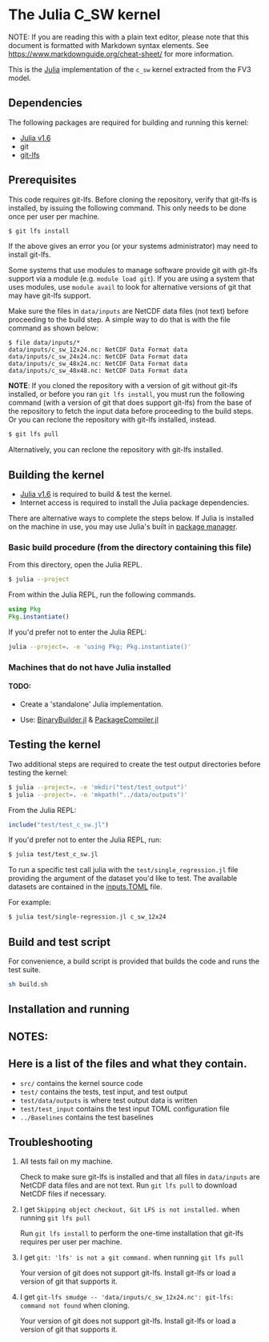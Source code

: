# The Julia C_SW kernel

NOTE: If you are reading this with a plain text editor, please note that this document is
formatted with Markdown syntax elements.  See https://www.markdownguide.org/cheat-sheet/
for more information.

This is the [Julia](https://github.com/JuliaLang/julia) implementation of the `c_sw` kernel extracted from the FV3 model.

## Dependencies
The following packages are required for building and running this kernel:

* [Julia v1.6](https://julialang.org/downloads/) 
* git
* [git-lfs](https://git-lfs.github.com/)


## Prerequisites
This code requires git-lfs. Before cloning the repository, verify that git-lfs is installed, by issuing the following command. This only needs to be done once per user per machine.

```bash
$ git lfs install
```

If the above gives an error you (or your systems administrator) may need to install git-lfs.

Some systems that use modules to manage software provide git with git-lfs support via a
module (e.g. `module load git`).  If you are using a system that uses modules, use
`module avail` to look for alternative versions of git that may have git-lfs support.

Make sure the files in `data/inputs` are NetCDF data files (not text) before proceeding to
the build step. A simple way to do that is with the file command as shown below:

```
$ file data/inputs/*
data/inputs/c_sw_12x24.nc: NetCDF Data Format data
data/inputs/c_sw_24x24.nc: NetCDF Data Format data
data/inputs/c_sw_48x24.nc: NetCDF Data Format data
data/inputs/c_sw_48x48.nc: NetCDF Data Format data
```

**NOTE**: If you cloned the repository with a version of git without git-lfs installed, or before you ran `git lfs install`, you
must run the following command (with a version of git that does support git-lfs) from the base
of the repository to fetch the input data before proceeding to the build steps. Or you can
reclone the repository with git-lfs installed, instead.

```bash
$ git lfs pull
```

Alternatively, you can reclone the repository with git-lfs installed.

## Building the kernel

* [Julia v1.6](https://julialang.org/downloads/) is required to build & test the kernel.
* Internet access is required to install the Julia package dependencies. 


There are alternative ways to complete the steps below. If Julia is installed on the machine in use, you may use Julia's built in [package manager](https://pkgdocs.julialang.org/dev/getting-started/#Getting-Started-with-Environments).


### Basic build procedure (from the directory containing this file)

From this directory, open the Julia REPL.

```bash
$ julia --project
```
From within the Julia REPL, run the following commands. 

```julia 
using Pkg 
Pkg.instantiate()
```

If you'd prefer not to enter the Julia REPL: 

```bash 
julia --project=. -e 'using Pkg; Pkg.instantiate()'
```

### Machines that do not have Julia installed

#### TODO:
* Create a 'standalone' Julia implementation.

* Use: [BinaryBuilder.jl](https://github.com/JuliaPackaging/BinaryBuilder.jl)
       & [PackageCompiler.jl](https://github.com/JuliaLang/PackageCompiler.jl)

## Testing the kernel

Two additional steps are required to create the test output directories before testing the kernel:

```bash
$ julia --project=. -e 'mkdir("test/test_output")'
$ julia --project=. -e 'mkpath("../data/outputs")'
```

From the Julia REPL: 

```julia 
include("test/test_c_sw.jl")
```
If you'd prefer not to enter the Julia REPL, run: 
```bash
$ julia test/test_c_sw.jl
```

To run a specific test call julia with the `test/single_regression.jl` file providing the argument of the dataset you'd like to test. The available datasets are contained in the [inputs.TOML](test/data/inputs/inputs.toml) file.

For example: 

```bash 
$ julia test/single-regression.jl c_sw_12x24
```

## Build and test script

For convenience, a build script is provided that builds the code and runs the test suite.

```bash
sh build.sh
```

## Installation and running


## NOTES:

## Here is a list of the files and what they contain.


- `src/` contains the kernel source code
- `test/` contains the tests, test input, and test output
- `test/data/outputs` is where test output data is written
- `test/test_input` contains the test input TOML configuration file
- `../Baselines` contains the test baselines

## Troubleshooting

1. All tests fail on my machine.

    Check to make sure git-lfs is installed and that all files in `data/inputs` are NetCDF 
    data files and are not text. Run `git lfs pull` to download NetCDF files if necessary.

2. I get `Skipping object checkout, Git LFS is not installed.` when running `git lfs pull`

    Run `git lfs install` to perform the one-time installation that git-lfs requires per user per machine.

3. I get `git: 'lfs' is not a git command.` when running `git lfs pull`

    Your version of git does not support git-lfs. Install git-lfs or load a version of git that supports it.

4. I get `git-lfs smudge -- 'data/inputs/c_sw_12x24.nc': git-lfs: command not found` when cloning.

    Your version of git does not support git-lfs. Install git-lfs or load a version of git that supports it.

